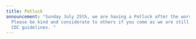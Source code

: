 ```yaml
---
title: Potluck
announcement: "Sunday July 25th, we are having a Potluck after the worship.
  Please be kind and considerate to others if you come as we are still maintain
  CDC guidelines. "
---
```

